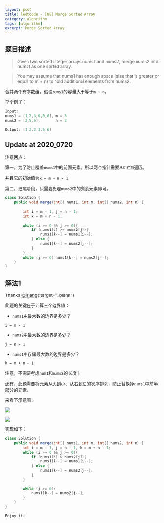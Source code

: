```yaml
---
layout: post
title: leetcode - [88] Merge Sorted Array
category: algorithm
tags: [algorithm]
excerpt: Merge Sorted Array
---
```


## 题目描述  

> Given two sorted integer arrays nums1 and nums2, merge nums2 into nums1 as one sorted array.  

> You may assume that nums1 has enough space (size that is greater or equal to m + n) to hold additional elements from nums2.  

合并两个有序数组，假设`nums1`的容量大于等于`m + n`。


举个例子：  

``` java
Input:
nums1 = [1,2,3,0,0,0], m = 3
nums2 = [2,5,6],       n = 3

Output: [1,2,2,3,5,6]
```

## Update at 2020_0720  


注意两点：  

第一，为了防止覆盖`nums1`中的前面元素，所以两个指针需要`从后往前`遍历。  

并且它的初始值为`k = m + n - 1`

第二，扫尾阶段，只需要处理`nums2`中的剩余元素即可。   

``` java
class Solution {
    public void merge(int[] nums1, int m, int[] nums2, int n) {
        
        int i = m - 1, j = n - 1;
        int k = m + n - 1;
        
        while (i >= 0 && j >= 0){
            if (nums1[i] >= nums2[j]){
                nums1[k--] = nums1[i--];
            } else {
                nums1[k--] = nums2[j--];
            }
        }
        while (j >= 0) nums1[k--] = nums2[j--];
    }
}
```

## 解法1

Thanks [@iziang](https://leetcode.com/problems/merge-sorted-array/discuss/29578/Share-my-accepted-Java-solution!){:target="_blank"}  

此题的关键在于计算三个边界值：  

- `nums1`中最大数的边界是多少？  

`i = m - 1`


- `nums2`中最大数的边界是多少？  

`j = n - 1`  

- `nums1`中存储最大数的边界是多少？  

`k = m + n - 1`  


注意，不需要考虑`num1`和`nums2`的长度！  

还有，此题需要将元素从大到小、从右到左的次序排列，防止替换掉`nums1`中前半部分的元素。  

来看下示意图：  

![](https://yyc-images.oss-cn-beijing.aliyuncs.com/leetcode_88_condition1.png)    

![](https://yyc-images.oss-cn-beijing.aliyuncs.com/leetcode_88_condition2.png)  

实现如下：  

``` java
class Solution {
    public void merge(int[] nums1, int m, int[] nums2, int n) {
        int i = m - 1, j = n - 1, k = m + n - 1;
        while (i >= 0 && j >= 0){
            if (nums1[i] > nums2[j]){
                nums1[k--] = nums1[i--];
            } else {
                nums1[k--] = nums2[j--];
            }
        }

        while (j >= 0){
            nums1[k--] = nums2[j--];
        }
    }
}
```

`Enjoy it!`
